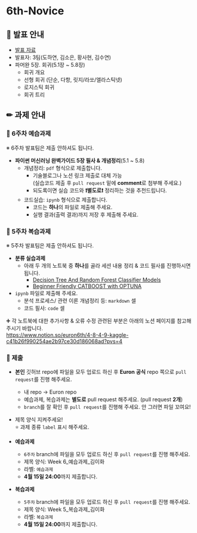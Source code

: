 # 6th-Novice

## 📢 발표 안내
- [발표 자료](https://github.com/Ewha-Euron/6th-Novice/blob/abb949b70306ef6a03776912c1ac28e9f88db0c6/Euron%EC%B4%88%EA%B8%89%EC%84%B8%EC%85%98_3%EC%A1%B0_6%EC%A3%BC%EC%B0%A8.pdf)
- 발표자: 3팀(도하연, 김소은, 황사현, 김수연)
- 파머완 5장. 회귀(5.1장 ~ 5.8장)
  - 회귀 개요
  - 선형 회귀 (단순, 다항, 릿지/라쏘/엘라스틱넷)
  - 로지스틱 회귀
  - 회귀 트리

## ✏ 과제 안내
### 📍 6주차 예습과제
※ 6주차 발표팀은 제출 안하셔도 됩니다.
- **파이썬 머신러닝 완벽가이드 5장 필사 & 개념정리**(5.1 ~ 5.8)  
  - 개념정리: ```pdf``` 형식으로 제출합니다.
    - 기술블로그나 노션 링크 제출로 대체 가능  
      (실습코드 제출 후 ```pull request``` 밑에 **comment**로 첨부해 주세요.)
    - 되도록이면 실습 코드와 **❗별도로❗** 정리하는 것을 추천드립니다.
  - 코드실습: ```ipynb``` 형식으로 제출합니다.
    - 코드는 **하나**의 파일로 제출해 주세요.
    - 실행 결과(출력 결과)까지 저장 후 제출해 주세요.

### 📍 5주차 복습과제
※ 5주차 발표팀은 제출 안하셔도 됩니다.
- **분류 실습과제**  
  - 아래 두 개의 노트북 중 **하나**를 골라 세션 내용 정리 & 코드 필사를 진행하시면 됩니다.
    - [Decision Tree And Random Forest Classifier Models](https://www.kaggle.com/code/ihsncnkz/decision-tree-and-random-forest-classifier-models#Classifications-Models-)
    - [Beginner Friendly CATBOOST with OPTUNA](https://www.kaggle.com/code/kaanboke/beginner-friendly-catboost-with-optuna)
- ```ipynb``` 파일로 제출해 주세요.
  - 분석 프로세스/ 관련 이론 개념정리 등: ```markdown``` 셀
  - 코드 필사: ```code``` 셀  
    
➕ 각 노트북에 대한 추가사항 & 오류 수정 관련된 부분은 아래의 노션 페이지를 참고해 주시기 바랍니다.  
https://www.notion.so/euron6th/4-8-4-9-kaggle-c41b26f990254ae2b97ce30d186068ad?pvs=4   

### 📍 제출
- **본인** 깃허브 repo에 파일을 모두 업로드 하신 후 **Euron 공식** repo 쪽으로 ```pull request```를 진행 해주세요.
  - 내 repo -> Euron repo
  - 예습과제, 복습과제는 **별도로** pull request 해주세요. (pull request **2개**)
  - ```branch```를 잘 확인 후 ```pull request```를 진행해 주세요. 안 그러면 파일 꼬여요!
- 제목 양식 지켜주세요!  
⭐ 과제 종류 ```label``` 표시 해주세요.

- **예습과제**
  - ```6주차``` branch에 파일을 모두 업로드 하신 후 ```pull request```를 진행 해주세요.
  - 제목 양식: Week 6_예습과제_김이화
  - 라벨: ```예습과제```
  - **4월 15일 24:00**까지 제출합니다.
  
- **복습과제**
  - ```5주차``` branch에 파일을 모두 업로드 하신 후 ```pull request```를 진행 해주세요.
  - 제목 양식: Week 5_복습과제_김이화
  - 라벨: ```복습과제```
  - **4월 15일 24:00**까지 제출합니다.
